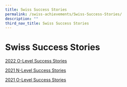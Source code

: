 ```yaml
---
title: Swiss Success Stories
permalink: /swiss-achievements/Swiss-Success-Stories/
description: ""
third_nav_title: Swiss Success Stories
---
```

# Swiss Success Stories

[2022 O-Level Success Stories](https://cms.isomer.gov.sg/sites/moe-swisscottagesec/folders/swiss-achievements/subfolders/Swiss%20Success%20Stories/editPage/2022%20O%20level%20Success%20Stories.md)

[2021 N-Level Success Stories](https://cms.isomer.gov.sg/sites/moe-swisscottagesec/folders/swiss-achievements/subfolders/Swiss%20Success%20Stories/editPage/2021%20N%20level%20Success%20Stories.md)

[2021 O-Level Success Stories](https://swisscottagesec.moe.edu.sg/2021-o-level-success-stories/)